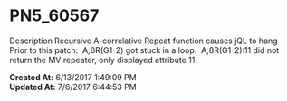 # PN5_60567

Description Recursive A-correlative Repeat function causes jQL to hang  Prior to this patch:  A;8R(G1-2) got stuck in a loop.  A;8R(G1-2):11 did not return the MV repeater, only displayed attribute 11.   

**Created At:** 6/13/2017 1:49:09 PM  
**Updated At:** 7/6/2017 6:44:53 PM  

